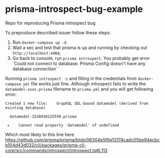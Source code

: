 # prisma-introspect-bug-example
Repo for reproducing Prisma introspect bug

To preproduce described issuer follow these steps:

1. Run `docker-compose up -d`
2. Wait a sec and test that prisma is up and running by checking out `http://localhost:4466`;
3. Go back to console, run `prisma introspect`. You probably get error `Could not connect to database. Prisma Config doesn't have any database connection``

Running `prisma introspect -i` and filling in the credentials from `docker-compose.yml` file works just fine. Although introspect 
fails to write the `datamodel-xxxx.prisma` filename to `prisma.yml` and you will get following error:


```
Created 1 new file:    GraphQL SDL-based datamodel (derived from existing database)

  datamodel-1538410125550.prisma

 ▸    Cannot read property 'datamodel' of undefined
```

Which most likely to this line here
https://github.com/prisma/prisma/blob/06304e5f6e13174cadc05be94ecbcb104d43d032/cli/packages/prisma-cli-core/src/commands/introspect/introspect.ts#L113
